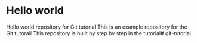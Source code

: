 # Hello world
Hello world repository for Git tutorial
This is an example repository for the Git tutorail
This repository is built by step by step in the tutorial#   g i t - t u t o r i a l  
 